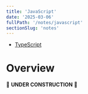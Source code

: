 ```yaml
---
title: 'JavaScript'
date: '2025-03-06'
fullPath: '/notes/javascript'
sectionSlug: 'notes'
---
```


- [TypeScript](./typescript/index.md)

# Overview

🚧 **UNDER CONSTRUCTION** 🚧
